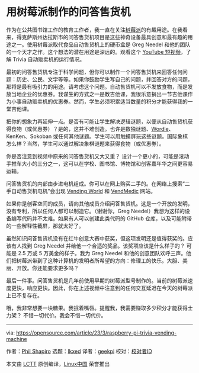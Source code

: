 [#]: subject: "A trivia vending machine made with a Raspberry Pi"
[#]: via: "https://opensource.com/article/23/3/raspberry-pi-trivia-vending-machine"
[#]: author: "Phil Shapiro https://opensource.com/users/pshapiro"
[#]: collector: "lkxed"
[#]: translator: "geekpi"
[#]: reviewer: " "
[#]: publisher: " "
[#]: url: " "

用树莓派制作的问答售货机
======

作为在公共图书馆工作的教育工作者，我一直在关注[树莓派][1]的有趣用途。在我看来，得克萨斯州达拉斯市的问答售货机项目是这些神奇设备最具创意和最有趣的用途之一。使用树莓派取代食品自动售货机上的硬币盒是 Greg Needel 和他的团队的一个天才之作。这个想法的潜在用途是深远的。观看这个 [YouTube 短视频][2]，了解 Trivia 自动贩卖机的运行情况。

最初的问答售货机专注于科学问题，但你可以制作一个问答售货机来回答任何问题：历史、公民、文学等等。如果你鼓励学生写自己的问题，并回答对方的问题，那将是最有吸引力的用途。请考虑这个问题。自动售货机可以不发放食物，而是发放当地企业的优惠券。我谋生的方式之一是教吉他课，我很乐意捐出一节吉他课作为小事自动贩卖机的优惠券。然而，学生必须积累适当数量的积分才能获得我的一堂吉他课。

把你的想象力再延伸一点。是否有可能让学生解决逻辑谜题，以便从自动售货机获得食物（或优惠券）？是的，这并不难创造。也许是数独谜题、[Wordle][3]、KenKen、Sokoban 或任何其他谜题。学生可以用触摸屏玩这些谜题。国际象棋怎么样？当然，学生可以通过解决象棋谜题来获得食物（或优惠券）。

你是否注意到视频中原来的问答售货机又大又重？ 设计一个更小的，可能是滚动手推车大小的三分之一，这可以在学校、图书馆、博物馆和创客嘉年华之间更容易运输。

问答售货机的内部由步进电机组成。你可以在网上购买二手的。在网络上搜索“二手自动售货机电机”会出现 [Vending World][4] 和 [VendMedic][5] 网站。

如果你是创客空间的成员，请向其他成员介绍问答售货机。这是一个开放的发明，没有专利，所以任何人都可以制造它。（谢谢你，Greg Needel）我想为这样的设备编写代码并不太难。如果有人可以创建此类代码的 GitHub 仓库，以及可能附带的一些解释性截屏，那就太好了。

虽然知识问答售货机没有在红牛创意大赛中获奖，但这项发明还是值得获奖的。应该有人找到 Greg Needel 并给他一个合适的奖品。该奖项应该是什么样子的？ 可能是 2.5 万或 5 万美金的样子。我为 Greg Needel 和他的创意团队欢呼三声。他们把树莓派带到了这种计算机的发明者所希望的方向：修理工的快乐。大胆、美丽、开放。你还能要求更多吗？

最后一件事。问答售货机是几年前使用早期的树莓派型号制作的。当前的树莓派速度更快，响应更快。因此，你在上述视频中注意到的任何交互延迟在今天的树莓派上已不复存在。

哦，我非常想要一块糖果。我抿着嘴唇。提醒我，我需要赚取多少积分才能获得士力架？ 不惜一切代价。我会不惜一切代价。

--------------------------------------------------------------------------------

via: https://opensource.com/article/23/3/raspberry-pi-trivia-vending-machine

作者：[Phil Shapiro][a]
选题：[lkxed][b]
译者：[geekpi](https://github.com/geekpi)
校对：[校对者ID](https://github.com/校对者ID)

本文由 [LCTT](https://github.com/LCTT/TranslateProject) 原创编译，[Linux中国](https://linux.cn/) 荣誉推出

[a]: https://opensource.com/users/pshapiro
[b]: https://github.com/lkxed/
[1]: https://opensource.com/resources/raspberry-pi
[2]: https://www.youtube.com/watch?v=pDOhk-YAhys
[3]: https://opensource.com/article/22/1/word-game-linux-command-line
[4]: https://vendingworld.com/small-vending-parts/vending-machine-motors-small-parts
[5]: https://www.vendmedic.com/product-category/vending-parts/vend-motors/